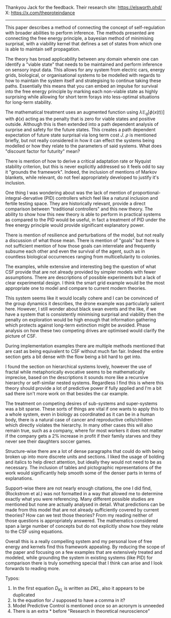 Thankyou Jack for the feedback.
Their research site: https://elsworth.phd/
X: https://x.com/theproteindance

------

This paper describes a method of connecting the concept of self-regulation with broader abilities to perform inference. The methods presented are connecting the free energy principle, a bayesian method of minimising surprisal, with a viability kernel that defines a set of states from which one is able to maintain self propagation. 

The theory has broad applicability between any domain wherein one can identify a "viable state" that needs to be maintained and perform inference on sensory input data. This allows for any system from electric cars, energy grids, biological, or organisational systems to be modelled with regards to how to maintain the system itself and strategising to continue taking these paths. Essentially this means that you can embed an impulse for survival into the free energy principle by marking each non-viable state as highly surprising while allowing for short term forays into less-optimal situations for long-term stability.

The mathematical treatment uses an augmented function using $\lambda \mathbb{E}_q[\phi(x(t))]$ with $\phi(x)$ acting as the penalty that is zero for viable states and positive outside. Although this is then extended into a path dependent analysis of surprise and safety for the future states. This creates a path dependent expectation of future state surprisal via long term cost $J$.  $\rho$ is mentioned briefly, but not really considered in how it can effect the systems being modelled or how they relate to the parameters of said systems. What does "discount factor for futurity" mean?

There is mention of how to derive a critical adaptation rate or Nyquist stability criterion, but this is never explicitly addressed so it feels odd to say it "grounds the framework". Indeed, the inclusion of mentions of Markov blankets, while relevant, do not feel appropriately developed to justify it's inclusion.

One thing I was wondering about was the lack of mention of proportional-integral-dervative (PID) controllers which feel like a natural inclusion and fertile testing space. They are historically relevant, provide a direct comparison between "traditional controllers" and this new theory. The ability to show how this new theory is able to perform in practical systems as compared to the PID would be useful, in fact a treatment of PID under the free energy principle would provide significant explanatory power. 

There is mention of resilience and perturbations of the model, but not really a discussion of what those mean. There is mention of "goals" but there is not sufficient mention of how those goals can interrelate and frequently subsume each other and even the survival of the agent, such as in countless biological occurrences ranging from multicellularity to colonies. 

The examples, while extensive and interesting beg the question of what CSF provide that are not already provided by simpler models with fewer assumptions. There are descriptions of possible experiments but a lack of clear experimental design. I think the smart grid example would be the most appropriate one to model and compare to current modern theories.

This system seems like it would locally cohere and I can be convinced of the group dynamics it describes, the drone example was particularly salient here. However, I still wonder about black swan events and the like, if we have a system that is consistently minimising surprisal and viability then the penalty on exploration would be high enough that information gathering which protects against long-term extinction might be avoided. Phase analysis on how these two competing drives are optimised would clarify the picture of CSF.

During implementation examples there are multiple methods mentioned that are cast as being equivalent to CSF without much fan fair. Indeed the entire section gets a bit dense with the flow being a bit hard to get into. 

I found the section on hierarchical systems lovely, however the use of fractal while metaphorically evocative seems to be mathematically imprecise, based on the descriptions it sounds more like a recursive hierarchy or self-similar nested systems. Regardless I find this is where this theory should provide a lot of predictive power if fully applied and I'm a bit sad there isn't more work on that besides the car example. 

The treatment on competing desires of sub-systems and super-systems was a bit sparse. These sorts of things are vital if one wants to apply this to a whole system, even in biology as coordinated as it can be in a human body, there is a natural case of cancer and reproductive cells/children which directly violates the hierarchy. In many other cases this will also remain true, such as a company, where for most workers it does not matter if the company gets a 2% increase in profit if their family starves and they never see their daughters soccer games. 

Structure-wise there are a lot of dense paragraphs that could do with being broken up into more discrete units and sections. I liked the usage of bolding and italics to help direct attention, but ideally they would not need to be as necessary. The inclusion of tables and pictographic representations of the work would significantly help smooth some of the denser parts in terms of explanations.

Support-wise there are not nearly enough citations, the one I did find, (Rockstrom et al.) was not formatted in a way that allowed me to determine exactly what you were referencing. Many different possible studies are mentioned but none are actually analysed in detail. What predictions can be made from this model that are not already sufficiently covered by current theories? How can we test those theories? From my reading neither of those questions is appropriately answered. The mathematics considered span a large number of concepts but do not explicitly show how they relate to the CSF using equations.

Overall this is a really compelling system and my personal love of free energy and kernels find this framework appealing. By reducing the scope of the paper and focusing on a few examples that are extensively treated and modeled, while grounding the system in existing systems (like PID) for comparison there is truly something special that I think can arise and I look forwards to reading more. 

Typos:
1. In the first equation $D_{KL}$ is written as $DKL$, also it appears to be duplicated
2. Is the equation for $J$ supposed to have a comma in it?
3. Model Predictive Control is mentioned once so an acronym is unneeded
4. There is an extra * before "Research in theoretical neuroscience"